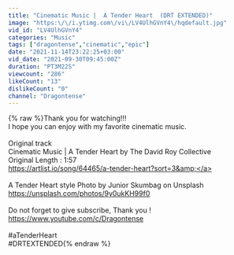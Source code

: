 ```yaml
---
title: "Cinematic Music |  A Tender Heart  (DRT EXTENDED)"
image: "https:\/\/i.ytimg.com\/vi\/LV4UlhGVnY4\/hqdefault.jpg"
vid_id: "LV4UlhGVnY4"
categories: "Music"
tags: ["dragontense","cinematic","epic"]
date: "2021-11-14T23:22:25+03:00"
vid_date: "2021-09-30T09:45:00Z"
duration: "PT3M22S"
viewcount: "286"
likeCount: "13"
dislikeCount: "0"
channel: "Dragontense"
---
```

{% raw %}Thank you for watching!!!<br />I hope you can enjoy with my favorite cinematic music.<br /><br />Original track <br />Cinematic Music | A Tender Heart by The David Roy Collective<br />Original Length : 1:57<br /><a rel="nofollow" target="blank" href="https://artlist.io/song/64465/a-tender-heart?sort=3&amp;">https://artlist.io/song/64465/a-tender-heart?sort=3&amp;</a><br /><br />A Tender Heart style Photo by Junior Skumbag on Unsplash<br /><a rel="nofollow" target="blank" href="https://unsplash.com/photos/9y0ukKH99f0">https://unsplash.com/photos/9y0ukKH99f0</a><br /><br />Do not forget to give subscribe, Thank you !<br /><a rel="nofollow" target="blank" href="https://www.youtube.com/c/Dragontense">https://www.youtube.com/c/Dragontense</a><br /><br />#aTenderHeart<br />#DRTEXTENDED{% endraw %}
